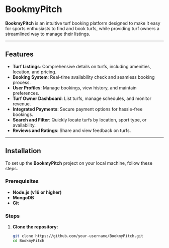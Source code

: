 # **BookmyPitch**

**BookmyPitch** is an intuitive turf booking platform designed to make it easy for sports enthusiasts to find and book turfs, while providing turf owners a streamlined way to manage their listings.

---

## **Features**

- **Turf Listings**: Comprehensive details on turfs, including amenities, location, and pricing.
- **Booking System**: Real-time availability check and seamless booking process.
- **User Profiles**: Manage bookings, view history, and maintain preferences.
- **Turf Owner Dashboard**: List turfs, manage schedules, and monitor revenue.
- **Integrated Payments**: Secure payment options for hassle-free bookings.
- **Search and Filter**: Quickly locate turfs by location, sport type, or availability.
- **Reviews and Ratings**: Share and view feedback on turfs.

---

## **Installation**

To set up the **BookmyPitch** project on your local machine, follow these steps.

### **Prerequisites**

- **Node.js (v16 or higher)**
- **MongoDB**
- **Git**

### **Steps**

1. **Clone the repository:**

   ```bash
   git clone https://github.com/your-username/BookmyPitch.git
   cd BookmyPitch
